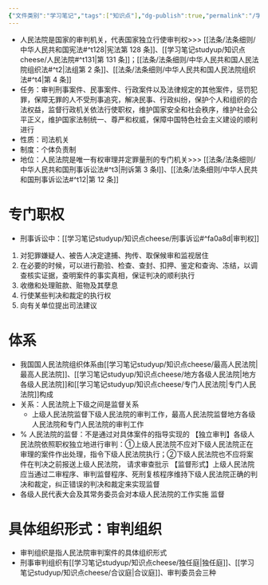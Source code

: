 ```yaml
---
{"文件类别":"学习笔记","tags":["知识点"],"dg-publish":true,"permalink":"/学习笔记studyup/知识点cheese/人民法院/","dgPassFrontmatter":true,"noteIcon":"","created":"2024-09-11T21:06:29.486+08:00","updated":"2024-10-12T15:12:13.624+08:00"}
---
```


- 人民法院是国家的审判机关，代表国家独立行使审判权>>> [[法条/法条细则/中华人民共和国宪法#^t128\|宪法第 128 条]]、[[学习笔记studyup/知识点cheese/人民法院#^t131\|第 131 条]]；[[法条/法条细则/中华人民共和国人民法院组织法#^t2\|法组第 2 条]]、[[法条/法条细则/中华人民共和国人民法院组织法#^t4\|第 4 条]]
- 任务：审判刑事案件、民事案件、行政案件以及法律规定的其他案件，惩罚犯罪，保障无罪的人不受刑事追究，解决民事、行政纠纷，保护个人和组织的合法权益，监督行政机关依法行使职权，维护国家安全和社会秩序，维护社会公平正义，维护国家法制统一、尊严和权威，保障中国特色社会主义建设的顺利进行
- 性质：司法机关
- 制度：个体负责制
- 地位：人民法院是唯一有权审理并定罪量刑的专门机关>>> [[法条/法条细则/中华人民共和国刑事诉讼法#^t3\|刑诉第 3 条Ⅰ]]、[[法条/法条细则/中华人民共和国刑事诉讼法#^t12\|第 12 条]]
# 专门职权
- 刑事诉讼中：[[学习笔记studyup/知识点cheese/刑事诉讼#^fa0a8d\|审判权]]
1. 对犯罪嫌疑人、被告人决定逮捕、拘传、取保候审和监视居住
2. 在必要的时候，可以进行勘验、检查、查封、扣押、鉴定和查询、冻结，以调查核实证据，查明案件的事实真相，保证判决的顺利执行
3. 收缴和处理赃款、赃物及其孽息
4. 行使某些判决和裁定的执行权
5. 向有关单位提出司法建议
# 体系
- 我国国人民法院组织体系由[[学习笔记studyup/知识点cheese/最高人民法院\|最高人民法院]]、[[学习笔记studyup/知识点cheese/地方各级人民法院\|地方各级人民法院]]和[[学习笔记studyup/知识点cheese/专门人民法院\|专门人民法院]]构成
- 关系：人民法院上下级之间是监督关系
	- 上级人民法院监督下级人民法院的审判工作，最高人民法院监督地方各级人民法院和专门人民法院的审判工作
- % 人民法院的监督：不是通过对具体案件的指导实现的
【独立审判】各级人民法院依照职权独立地进行审判：①上级人民法院不应对下级人民法院正在审理的案件作出处理，指令下级人民法院执行；②下级人民法院也不应将案件在判决之前报送上级人民法院， 请求审查批示
【监督形式】上级人民法院应当通过二审程序、审判监督程序、死刑复核程序维持下级人民法院正确的判决和裁定，纠正错误的判决和裁定来实现监督
- 各级人民代表大会及其常务委员会对本级人民法院的工作实施 监督
# 具体组织形式：审判组织
- 审判组织是指人民法院审判案件的具体组织形式
- 刑事审判组织有[[学习笔记studyup/知识点cheese/独任庭\|独任庭]]、[[学习笔记studyup/知识点cheese/合议庭\|合议庭]]、审判委员会三种
